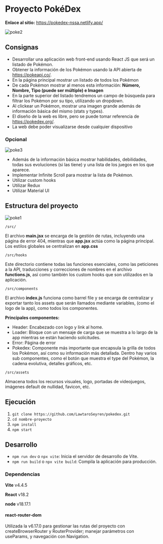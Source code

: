 # Proyecto PokéDex

**Enlace al sitio:** [https://pokedex-nssa.netlify.app/
](https://pokedex-nssa.netlify.app/) 

![poke2](https://github.com/LawtaroSeyren/pokedex/assets/119436282/3c270b74-9d6b-47e8-8df5-efcb21a36a97)

## Consignas

- Desarrollar una aplicación web front-end usando React JS que será un listado de Pokémon.
- Obtener la información de los Pokémon usando la API abierta de https://pokeapi.co/. 
- En la página principal mostrar un listado de todos los Pokémon
- De cada Pokémon mostrar al menos esta información: **Número, Nombre, Tipo (puede ser múltiple) e Imagen**
- En la parte superior del listado tendremos un campo de búsqueda para filtrar los Pokémon por su tipo, utilizando un dropdown. 
- Al clickear un Pokémon, mostrar una imagen grande además de información básica del mismo (stats y types).
- El diseño de la web es libre, pero se puede tomar referencia de https://pokedex.org/. 
- La web debe poder visualizarse desde cualquier dispositivo

### Opcional

![poke3](https://github.com/LawtaroSeyren/pokedex/assets/119436282/392f5905-f9c1-476a-94e7-8a964688b352)

- Además de la información básica mostrar habilidades, debilidades, todas sus evoluciones (si las tiene) y una lista de los juegos en los que aparece.
- Implementar Infinite Scroll para mostrar la lista de Pokémon.
- Utilizar custom hooks
- Utilizar Redux
- Utilizar Material UI

## Estructura del proyecto

![poke1](https://github.com/LawtaroSeyren/pokedex/assets/119436282/396253c4-2011-4329-8f16-3a8b68e59fac)

```
/src/
```
El archivo **main.jsx** se encarga de la gestión de rutas, incluyendo una página de error 404, mientras que **app.jsx** actúa como la página principal.
Los estilos globales se centralizan en **app.css**

```
/src/hooks
```
Este directorio contiene todas las funciones esenciales, como las peticiones a la API, traducciones y correcciones de nombres en el archivo **functions.js**, así como también los custom hooks que son utilizados en la aplicación.

```
/src/components
```
El archivo **index.js** funciona como barrel file y se encarga de centralizar y exportar tanto los assets que serán llamados mediante variables, (como el logo de la app), como todos los componentes. 

**Principales componentes:**
- Header: Encabezado con logo y link al home.
- Loader: Bloque con un mensaje de carga que se muestra a lo largo de la app mientras se están haciendo solicitudes.
- Error: Página de error
- Pokedex: Componente más importante que encapsula la grilla de todos los Pokémon, así como su información más detallada. Dentro hay varios sub componentes, como el botón que muestra el type del Pokémon, la cadena evolutiva, detalles gráficos, etc.

```
/src/assets
```
Almacena todos los recursos visuales, logo, portadas de videojuegos, imágenes default de nullidad, favicon, etc.

## Ejecución

1. `git clone https://github.com/LawtaroSeyren/pokedex.git` 
2. `cd nombre-proyecto`
3. `npm install`
4. `npm start`

## Desarrollo

- `npm run dev` o `npx vite`: Inicia el servidor de desarrollo de Vite.
- `npm run build` o `npx vite build`: Compila la aplicación para producción.

### Dependencias

**Vite** v4.4.5

**React** v18.2

**node** v18.17.1

#### react-router-dom

Utilizada la v6.17.0 para gestionar las rutas del proyecto con createBrowserRouter y RouterProvider; manejar parámetros con useParams, y navegación con Navigation.